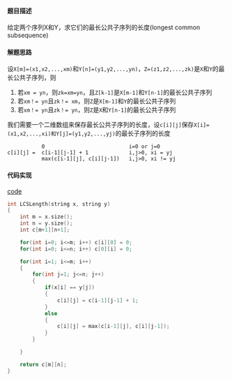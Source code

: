 #### 题目描述
给定两个序列X和Y，求它们的最长公共子序列的长度(longest common subsequence)

#### 解题思路
设`X[m]=(x1,x2,...,xm)`和`Y[n]=(y1,y2,...,yn)`，`Z=(z1,z2,...,zk)`是`X`和`Y`的最长公共子序列，则

1. 若`xm = yn`，则`zk=xm=yn`，且`Z[k-1]`是`X[m-1]`和`Y[n-1]`的最长公共子序列
2. 若`xm！= yn`且`zk！= xm`，则`Z`是`X[m-1]`和`Y`的最长公共子序列
3. 若`xm！= yn`且`zk！= yn`，则`Z`是`X`和`Y[n-1]`的最长公共子序列

我们需要一个二维数组来保存最长公共子序列的长度，设`c[i][j]`保存`X[i]=(x1,x2,...,xi)和Y[j]=(y1,y2,...,yj)`的最长子序列的长度

```
	       0                           i=0 or j=0      
c[i][j] =  c[i-1][j-1] + 1             i,j>0, xi = yj
           max(c[i-1][j], c[i][j-1])   i,j>0, xi != yj
```

#### 代码实现

[code](/DynamicPrograming/lcs.cpp)

```cpp
int LCSLength(string x, string y)
{
	int m = x.size();
	int n = y.size();
	int c[m+1][n+1];

	for(int i=0; i<=m; i++)	c[i][0] = 0;
	for(int i=0; i<=n; i++) c[0][i] = 0;

	for(int i=1; i<=m; i++)
	{
		for(int j=1; j<=n; j++)
		{
			if(x[i] == y[j])
			{
				c[i][j] = c[i-1][j-1] + 1;
			}
			else
			{
				c[i][j] = max(c[i-1][j], c[i][j-1]);
			}
		}

	}

	return c[m][n];
}
```